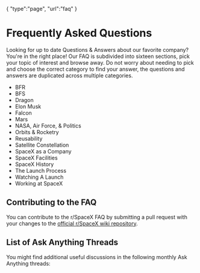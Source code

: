 {
    "type":"page",
    "url":"faq"
}

# Frequently Asked Questions

Looking for up to date Questions & Answers about our favorite company? You're in the right place! Our FAQ is subdivided into sixteen sections, pick your topic of interest and browse away. Do not worry about needing to pick and choose the correct category to find your answer, the questions and answers are duplicated across multiple categories.

* BFR
* BFS
* Dragon
* Elon Musk
* Falcon
* Mars
* NASA, Air Force, & Politics
* Orbits & Rocketry
* Reusability
* Satellite Constellation
* SpaceX as a Company
* SpaceX Facilities
* SpaceX History
* The Launch Process
* Watching A Launch
* Working at SpaceX


## Contributing to the FAQ

You can contribute to the r/SpaceX FAQ by submitting a pull request with your changes to the [official r/SpaceX wiki repository](https://github.com/LukeNZ/spacex-reddit-wiki).

## List of Ask Anything Threads

You might find additional useful discussions in the following monthly Ask Anything threads:
